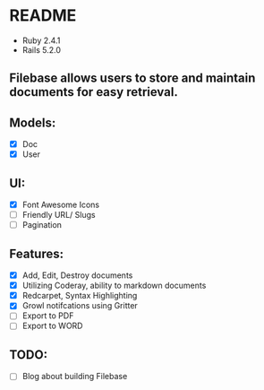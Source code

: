 # README
+ Ruby 2.4.1
+ Rails 5.2.0

## Filebase allows users to store and maintain documents for easy retrieval.

## Models:
- [x] Doc
- [x] User

## UI:
- [x] Font Awesome Icons
- [ ] Friendly URL/ Slugs
- [ ] Pagination

## Features:
- [x] Add, Edit, Destroy documents
- [x] Utilizing Coderay, ability to markdown documents
- [x] Redcarpet, Syntax Highlighting
- [x] Growl notifcations using Gritter
- [ ] Export to PDF
- [ ] Export to WORD

## TODO:
- [ ] Blog about building Filebase
